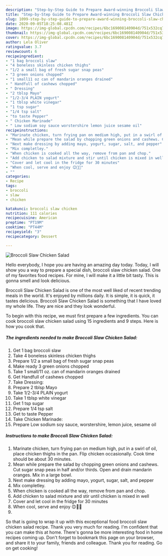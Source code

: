 ```yaml
---
description: "Step-by-Step Guide to Prepare Award-winning Broccoli Slaw Chicken Salad"
title: "Step-by-Step Guide to Prepare Award-winning Broccoli Slaw Chicken Salad"
slug: 1099-step-by-step-guide-to-prepare-award-winning-broccoli-slaw-chicken-salad
date: 2020-09-05T18:25:08.481Z
image: https://img-global.cpcdn.com/recipes/6bc169008140904d/751x532cq70/broccoli-slaw-chicken-salad-recipe-main-photo.jpg
thumbnail: https://img-global.cpcdn.com/recipes/6bc169008140904d/751x532cq70/broccoli-slaw-chicken-salad-recipe-main-photo.jpg
cover: https://img-global.cpcdn.com/recipes/6bc169008140904d/751x532cq70/broccoli-slaw-chicken-salad-recipe-main-photo.jpg
author: Lela Oliver
ratingvalue: 3.7
reviewcount: 6
recipeingredient:
- "1 bag broccoli slaw"
- "4 boneless skinless chicken thighs"
- "1/2 a small bag of fresh sugar snap peas"
- "3 green onions chopped"
- "1 small11 oz can of mandarin oranges drained"
- " Handfull of cashews chopped"
- " Dressing"
- "2 tblsp Mayo"
- "1/2-3/4 PLAIN yogurt"
- "1 tblsp white vinegar"
- "1 tsp sugar"
- "1/4 tsp salt"
- "to taste Pepper"
- " Chicken Marinade"
- " Low sodium soy sauce worstershire lemon juice sesame oil"
recipeinstructions:
- "Marinate chicken, turn frying pan on medium high, put in a swirl of oil, place chicken thighs in the pan. Flip chicken occasionally. Cook time should be about 30 minutes."
- "Mean while prepare the salad by chopping green onions and cashews. Cut sugar snap peas in half and/or thirds. Open and drain mandarin oranges. Mix in a large bowl."
- "Next make dressing by adding mayo, yogurt, sugar, salt, and pepper"
- "Mix completley."
- "When chicken is cooked all the way, remove from pan and chop."
- "Add chicken to salad mixture and stir until chicken is mixed in well"
- "Cover and let cool in the fridge for 30 minutes"
- "When cool, serve and enjoy 😊🐓🍊"
- ""
categories:
- Recipe
tags:
- broccoli
- slaw
- chicken

katakunci: broccoli slaw chicken 
nutrition: 111 calories
recipecuisine: American
preptime: "PT19M"
cooktime: "PT44M"
recipeyield: "3"
recipecategory: Dessert

---
```



![Broccoli Slaw Chicken Salad](https://img-global.cpcdn.com/recipes/6bc169008140904d/751x532cq70/broccoli-slaw-chicken-salad-recipe-main-photo.jpg)

Hello everybody, I hope you are having an amazing day today. Today, I will show you a way to prepare a special dish, broccoli slaw chicken salad. One of my favorites food recipes. For mine, I will make it a little bit tasty. This is gonna smell and look delicious.

Broccoli Slaw Chicken Salad is one of the most well liked of recent trending meals in the world. It's enjoyed by millions daily. It is simple, it is quick, it tastes delicious. Broccoli Slaw Chicken Salad is something that I have loved my whole life. They are nice and they look wonderful.




To begin with this recipe, we must first prepare a few ingredients. You can cook broccoli slaw chicken salad using 15 ingredients and 9 steps. Here is how you cook that.

<!--inarticleads1-->

##### The ingredients needed to make Broccoli Slaw Chicken Salad:

1. Get 1 bag broccoli slaw
1. Take 4 boneless skinless chicken thighs
1. Prepare 1/2 a small bag of fresh sugar snap peas
1. Make ready 3 green onions chopped
1. Take 1 small/11 oz. can of mandarin oranges drained
1. Get  Handfull of cashews chopped
1. Take  Dressing:
1. Prepare 2 tblsp Mayo
1. Take 1/2-3/4 PLAIN yogurt
1. Take 1 tblsp white vinegar
1. Get 1 tsp sugar
1. Prepare 1/4 tsp salt
1. Get to taste Pepper
1. Take  Chicken Marinade:
1. Prepare  Low sodium soy sauce, worstershire, lemon juice, sesame oil




<!--inarticleads2-->

##### Instructions to make Broccoli Slaw Chicken Salad:

1. Marinate chicken, turn frying pan on medium high, put in a swirl of oil, place chicken thighs in the pan. Flip chicken occasionally. Cook time should be about 30 minutes.
1. Mean while prepare the salad by chopping green onions and cashews. Cut sugar snap peas in half and/or thirds. Open and drain mandarin oranges. Mix in a large bowl.
1. Next make dressing by adding mayo, yogurt, sugar, salt, and pepper
1. Mix completley.
1. When chicken is cooked all the way, remove from pan and chop.
1. Add chicken to salad mixture and stir until chicken is mixed in well
1. Cover and let cool in the fridge for 30 minutes
1. When cool, serve and enjoy 😊🐓🍊
1. 




So that is going to wrap it up with this exceptional food broccoli slaw chicken salad recipe. Thank you very much for reading. I'm confident that you can make this at home. There's gonna be more interesting food in home recipes coming up. Don't forget to bookmark this page on your browser, and share it to your family, friends and colleague. Thank you for reading. Go on get cooking!
